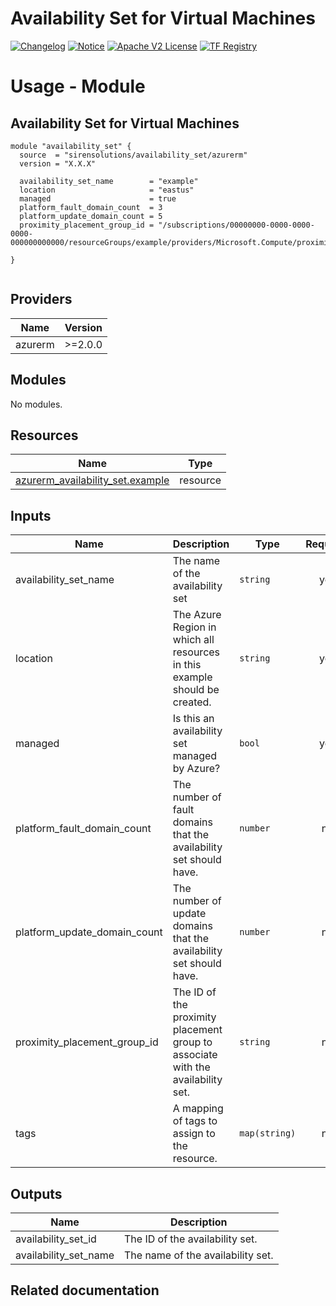 <!-- BEGIN_TF_DOCS -->
 # Availability Set for Virtual Machines
[![Changelog](https://img.shields.io/badge/changelog-release-green.svg)](https://github.com/sironite/terraform-azurerm-availability_set/releases/latest) [![Notice](https://img.shields.io/badge/notice-copyright-yellow.svg)](NOTICE) [![Apache V2 License](https://img.shields.io/badge/license-Apache%20V2-orange.svg)](LICENSE) [![TF Registry](https://img.shields.io/badge/terraform-registry-blue.svg)](https://registry.terraform.io/providers/hashicorp/azurerm/latest/docs/resources/availability_set)

# Usage - Module

## Availability Set for Virtual Machines
```hcl
module "availability_set" {
  source  = "sirensolutions/availability_set/azurerm"
  version = "X.X.X"

  availability_set_name        = "example"
  location                     = "eastus"
  managed                      = true
  platform_fault_domain_count  = 3
  platform_update_domain_count = 5
  proximity_placement_group_id = "/subscriptions/00000000-0000-0000-0000-000000000000/resourceGroups/example/providers/Microsoft.Compute/proximityPlacementGroups/example"

}


```

## Providers

| Name | Version |
|------|---------|
| azurerm | >=2.0.0 |

## Modules

No modules.

## Resources

| Name | Type |
|------|------|
| [azurerm_availability_set.example](https://registry.terraform.io/providers/hashicorp/azurerm/latest/docs/resources/availability_set) | resource |

## Inputs

| Name | Description | Type | Required |
|------|-------------|------|:--------:|
| availability\_set\_name | The name of the availability set | `string` | yes |
| location | The Azure Region in which all resources in this example should be created. | `string` | yes |
| managed | Is this an availability set managed by Azure? | `bool` | yes |
| platform\_fault\_domain\_count | The number of fault domains that the availability set should have. | `number` | no |
| platform\_update\_domain\_count | The number of update domains that the availability set should have. | `number` | no |
| proximity\_placement\_group\_id | The ID of the proximity placement group to associate with the availability set. | `string` | no |
| tags | A mapping of tags to assign to the resource. | `map(string)` | no |

## Outputs

| Name | Description |
|------|-------------|
| availability\_set\_id | The ID of the availability set. |
| availability\_set\_name | The name of the availability set. |

## Related documentation
<!-- END_TF_DOCS -->